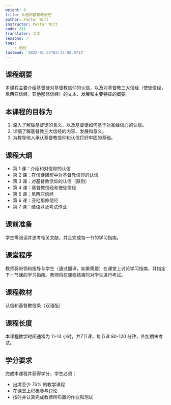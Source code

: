 ```yaml
---
weight: 0
title: 认信和基督教信经
author: Pastor Witt
instructor: Pastor Witt
code: 211
translator: 义工
lessons: 7
tags:
    - 信经
lastmod: '2022-01-27T03:17:08.071Z'
---
```

## 课程纲要

本课程主要介绍基督徒对基督教信仰的认信，以及对基督教三大信经（使徒信经，尼西亚信经，亚他那修信经）的文本、发展和主要特征的概要。

## 本课程的目标为

1. 深入了解做基督徒的含义，以及基督徒如何基于对圣经信心的认信。
2. 详细了解基督教三大信经的内容、发展和意义。
3. 为教导他人承认基督教信仰和认信打好牢固的基础。

## 课程大纲

- 第 1 课：介绍和对信仰的认信
- 第 2 课：在信徒团契中对基督教信仰的认信
- 第 3 课：对基督教信仰的认信（原则）
- 第 4 课：基督教信经和使徒信经
- 第 5 课：尼西亚信经
- 第 6 课：亚他那修信经
- 第 7 课：结语以及考试作业

## 课前准备

学生需阅读并思考相关文献，并且完成每一节的学习指南。

## 课堂程序

教师将带领和指导与学生（通过翻译，如果需要）在课堂上讨论学习指南，并指定下一节课的学习指南。教师将在课程结束时对学生进行考试。

## 课程教材

认信和基督教信条（双语版）

## 课程长度

本课程教学时间通常为 11-14 小时，共7节课，每节课 90-120 分钟，外加期末考试。

## 学分要求

完成本课程并获得学分，学生必须：

- 出席至少 75% 的教学课程
- 在课堂上积极参与讨论
- 按时并认真完成教师所布置的作业和测试
